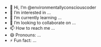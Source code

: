 
- 👋 Hi, I’m @environmentallyconsciouscoder
- 👀 I’m interested in ...
- 🌱 I’m currently learning ...
- 💞️ I’m looking to collaborate on ...
- 📫 How to reach me ...
- 😄 Pronouns: ...
- ⚡ Fun fact: ...

<!---
environmentallyconsciouscoder/environmentallyconsciouscoder is a ✨ special ✨ repository because its `README.md` (this file) appears on your GitHub profile.
You can click the Preview link to take a look at your changes.
--->
